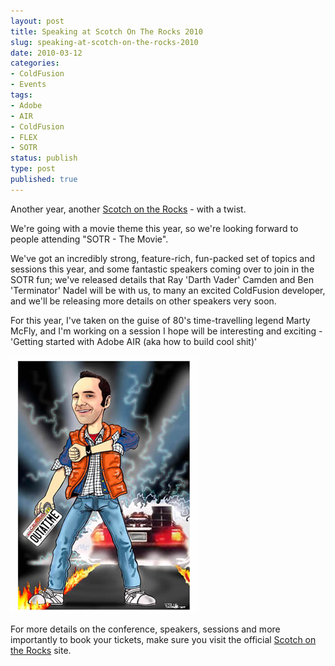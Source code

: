 ```yaml
---
layout: post
title: Speaking at Scotch On The Rocks 2010
slug: speaking-at-scotch-on-the-rocks-2010
date: 2010-03-12
categories:
- ColdFusion
- Events
tags:
- Adobe
- AIR
- ColdFusion
- FLEX
- SOTR
status: publish
type: post
published: true
---
```

<p>Another year, another <a title="Visit the Scotch on the Rocks site" href="http://scotch-on-the-rocks.co.uk/" target="_blank">Scotch on the Rocks</a> - with a twist.</p>
<p>We're going with a movie theme this year, so we're looking forward to people attending "SOTR - The Movie".</p>
<p>We've got an incredibly strong, feature-rich, fun-packed set of topics and sessions this year, and some fantastic speakers coming over to join in the SOTR fun; we've released details that Ray 'Darth Vader' Camden and Ben 'Terminator' Nadel will be with us, to many an excited ColdFusion developer, and we'll be releasing more details on other speakers very soon.</p>
<p>For this year, I've taken on the guise of 80's time-travelling legend Marty McFly, and I'm working on a session I hope will be interesting and exciting - 'Getting started with Adobe AIR (aka how to build cool shit)'</p>
<p><img title="Marty McFly aka coldfumonkeh" src="/assets/uploads/2010/03/mattgiffordfullsize.jpg" alt="Marty McFly aka coldfumonkeh" /></p>
<p>For more details on the conference, speakers, sessions and more importantly to book your tickets, make sure you visit the official <a title="Visit the Scotch on the Rocks site" href="http://scotch-on-the-rocks.co.uk/" target="_blank">Scotch on the Rocks</a> site.</p>
